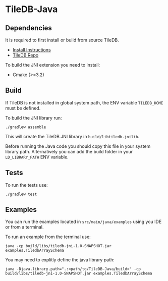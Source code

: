 # TileDB-Java

## Dependencies

It is required to first install or build from source TileDB.

* [Install Instructions](https://docs.tiledb.io/en/latest/installation.html)
* [TileDB Repo](https://github.com/TileDB-Inc/TileDB)

To build the JNI extension you need to install:

* Cmake (>=3.2)

## Build

If TileDB is not installed in global system path, the ENV variable `TILEDB_HOME` must be defined.

To build the JNI library run:

`./gradlew assemble`

This will create the TileDB JNI library in `build/libtiledb.jnilib`.

Before running the Java code you should copy this file in your system library path. 
Alternatively you can add the build folder in your `LD_LIBRARY_PATH` ENV variable.

## Tests

To run the tests use:

`./gradlew test`

## Examples

You can run the examples located in `src/main/java/examples` using you IDE or from a terminal.

To run an example from the terminal use:

`java -cp build/libs/tiledb-jni-1.0-SNAPSHOT.jar examples.TiledbArraySchema`

You may need to explitly define the java library path:

`java -Djava.library.path=".:<path/to/TileDB-Java/build>" -cp build/libs/tiledb-jni-1.0-SNAPSHOT.jar examples.TiledbArraySchema`

